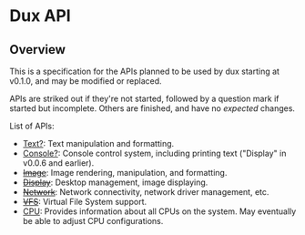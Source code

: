 # Dux API #

## Overview ##

This is a specification for the APIs planned to be used by dux starting at v0.1.0, and may be modified or replaced.

APIs are striked out if they're not started, followed by a question mark if started but incomplete. Others are finished, and have no *expected* changes.

List of APIs:
* [Text?](text):       Text manipulation and formatting.
* [Console?](console): Console control system, including printing text ("Display" in v0.0.6 and earlier).
* [<del>Image</del>](image):     Image rendering, manipulation, and formatting.
* [<del>Display</del>](display): Desktop management, image displaying.
* [<del>Network</del>](network): Network connectivity, network driver management, etc.
* [<del>VFS</del>](vfs):         Virtual File System support.
* [CPU](cpu):         Provides information about all CPUs on the system. May eventually be able to adjust CPU configurations.
